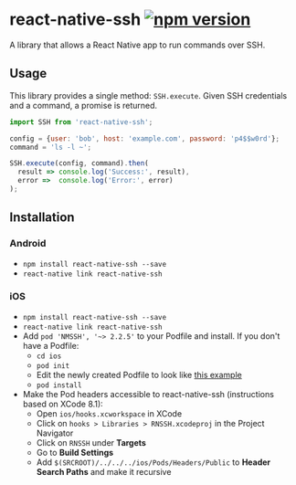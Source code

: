 # react-native-ssh [![npm version](https://badge.fury.io/js/react-native-ssh.svg)](https://badge.fury.io/js/react-native-ssh)

A library that allows a React Native app to run commands over SSH.

## Usage

This library provides a single method: `SSH.execute`. Given SSH credentials
and a command, a promise is returned.

```javascript
import SSH from 'react-native-ssh';

config = {user: 'bob', host: 'example.com', password: 'p4$$w0rd'};
command = 'ls -l ~';

SSH.execute(config, command).then(
  result => console.log('Success:', result),
  error =>  console.log('Error:', error)
);
```

## Installation

### Android

- `npm install react-native-ssh --save`
- `react-native link react-native-ssh`

### iOS

- `npm install react-native-ssh --save`
- `react-native link react-native-ssh`
- Add `pod 'NMSSH', '~> 2.2.5'` to your Podfile and install. If you don't have a Podfile:
  - `cd ios`
  - `pod init`
  - Edit the newly created Podfile to look like [this example](Podfile.example)
  - `pod install`
- Make the Pod headers accessible to react-native-ssh (instructions based on XCode 8.1):
  - Open `ios/hooks.xcworkspace` in XCode
  - Click on `hooks > Libraries > RNSSH.xcodeproj` in the Project Navigator
  - Click on `RNSSH` under **Targets**
  - Go to **Build Settings**
  - Add `$(SRCROOT)/../../../ios/Pods/Headers/Public` to **Header Search Paths** and make it recursive
